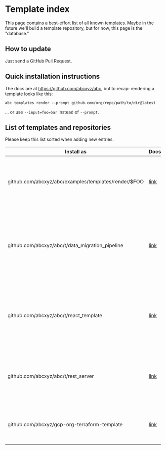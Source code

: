 # Template index

This page contains a best-effort list of all known templates. Maybe in the
future we'll build a template repository, but for now, this page is the
"database."

## How to update

Just send a GitHub Pull Request.

## Quick installation instructions

The docs are at https://github.com/abcxyz/abc, but to recap: rendering a
template looks like this:

    abc templates render --prompt github.com/org/repo/path/to/dir@latest

... or use `--input=foo=bar` instead of `--prompt`.

## List of templates and repositories

Please keep this list sorted when adding new entries.

| Install as                                                | Docs/link                                                                 | Description                                                                                       |
| --------------------------------------------------------- | ------------------------------------------------------------------------- | ------------------------------------------------------------------------------------------------- |
| github.com/abcxyz/abc/examples/templates/render/$FOO | [link](https://github.com/abcxyz/abc/tree/main/examples/templates/render) | Tiny educational examples of how to use various features in your spec.yaml                        |
| github.com/abcxyz/abc/t/data_migration_pipeline      | [link](https://github.com/abcxyz/abc/tree/main/t/data_migration_pipeline) | Simple Spanner data migration pipeline in Go, using Apache Beam to migrate from a MySQL CSV dump. |
| github.com/abcxyz/abc/t/react_template               | [link](https://github.com/abcxyz/abc/tree/main/t/react_template)          | A CRA React frontend example app intended to be extended and customized                               |
| github.com/abcxyz/abc/t/rest_server                  | [link](https://github.com/abcxyz/abc/tree/main/t/rest_server)             | A "hello world" Go HTTP server intended to be extended and customized                             |
| github.com/abcxyz/gcp-org-terraform-template          | [link](https://github.com/abcxyz/gcp-org-terraform-template)              | Terraform files for setting up a GCP org. Restricted access.                                                          |
